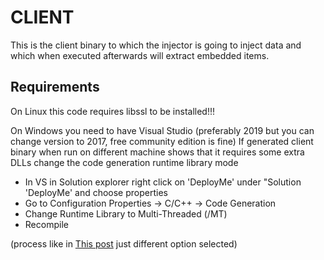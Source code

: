 # CLIENT

This is the client binary to which the injector is going to inject data and which when executed afterwards will extract embedded items.

## Requirements
On Linux this code requires libssl to be installed!!!

On Windows you need to have Visual Studio (preferably 2019 but you can change version to 2017, free community edition is fine)
If generated client binary when run on different machine shows that it requires some extra DLLs change the code generation runtime library mode
- In VS in Solution explorer right click on 'DeployMe' under "Solution 'DeployMe' and choose properties
- Go to Configuration Properties -> C/C++ -> Code Generation
- Change Runtime Library to Multi-Threaded (/MT)
- Recompile

(process like in [This post](https://gamedev.stackexchange.com/questions/138259/how-can-i-get-rid-of-missing-dll-problems) just different option selected)